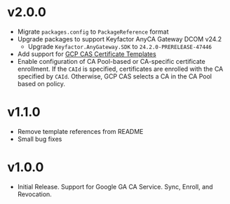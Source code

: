 ﻿# v2.0.0
* Migrate `packages.config` to `PackageReference` format
* Upgrade packages to support Keyfactor AnyCA Gateway DCOM v24.2
    * Upgrade `Keyfactor.AnyGateway.SDK` to `24.2.0-PRERELEASE-47446`
* Add support for [GCP CAS Certificate Templates](https://cloud.google.com/certificate-authority-service/docs/policy-controls)
* Enable configuration of CA Pool-based or CA-specific certificate enrollment. If the `CAId` is specified, certificates are enrolled with the CA specified by `CAId`. Otherwise, GCP CAS selects a CA in the CA Pool based on policy.

# v1.1.0 
  - Remove template references from README
  - Small bug fixes  

# v1.0.0
* Initial Release. Support for Google GA CA Service.  Sync, Enroll, and Revocation. 
